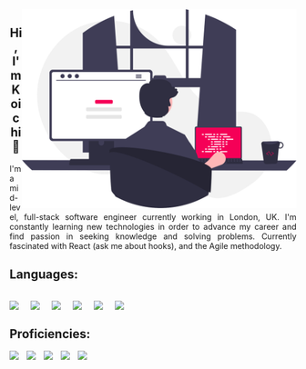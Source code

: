 
<img src="https://github.com/0xKoichi/0xKoichi/blob/main/prod.svg" align="right" height="350"/>
<h2 align="center">Hi, I'm Koichi 👋</h2>
<p align="justify">I'm a mid-level, full-stack software engineer currently working in London, UK. I'm constantly learning new technologies in order to advance my career and find passion in seeking knowledge and solving problems. Currently fascinated with React (ask me about hooks), and the Agile methodology.</p>


Languages:
----
<img src="https://img.shields.io/badge/Python-F50057?style=for-the-badge&logo=python&logoColor=white&width=400" /> <img src="https://img.shields.io/badge/Javascript-3F3D56?style=for-the-badge&logo=javascript&logoColor=white&width=400"/> <img src="https://img.shields.io/badge/C%20Sharp-F50057?style=for-the-badge&logo=c-sharp&logoColor=white&width=400" /> <img src="https://img.shields.io/badge/Typescript-3F3D56?style=for-the-badge&logo=typescript&logoColor=white&width=400"/> <img src="https://img.shields.io/badge/HTML5-F50057?style=for-the-badge&logo=html5&logoColor=white&logoWidth=23" /> <img src="https://img.shields.io/badge/.NET-3F3D56?style=for-the-badge&logo=.net&logoColor=white" />
<br></br>
Proficiencies:
--
<img src="https://img.shields.io/badge/React-F50057?style=for-the-badge&logo=react&logoColor=white&width=400" /> <img src="https://img.shields.io/badge/Node.js-3F3D56?style=for-the-badge&logo=node.js&logoColor=white&width=400" /> <img src="https://img.shields.io/badge/Express-F50057?style=for-the-badge&logo=express&logoColor=white&width=400" /> <img src="https://img.shields.io/badge/PostgreSQL-3F3D56?style=for-the-badge&logo=postgresql&logoColor=white&width=400" /> <img src="https://img.shields.io/badge/MongoDB-F50057?style=for-the-badge&logo=mongodb&logoColor=white&width=400" />
